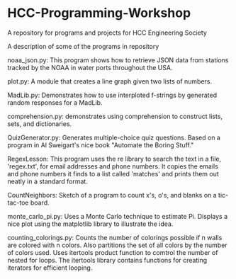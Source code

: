 # HCC-Programming-Workshop
A repository for programs and projects for HCC Engineering Society

A description of some of the programs in repository

noaa_json.py:  This program shows how to retrieve JSON data from stations tracked by the NOAA in water ports throughout the USA. 

plot.py:  A module that creates a line graph given two lists of numbers.

MadLib.py:   Demonstrates how to use interploted f-strings by generated random responses for a MadLib.

comprehension.py: demonstrates using comprehension to construct lists, sets, and dictionaries.

QuizGenerator.py: Generates multiple-choice quiz questions.   Based on a program in Al Sweigart's nice book "Automate the Boring Stuff."

RegexLesson:  This program uses the re library to search the text in a file, 'regex.txt', for email addresses and phone numbers.  It copies the emails and phone numbers it finds to a list called 'matches' and prints them out neatly in a standard format. 

CountNeighbors:  Sketch of a program to count x's, o's, and blanks on a tic-tac-toe board.

monte_carlo_pi.py:  Uses a Monte Carlo technique to estimate Pi.   Displays a nice plot using the matplotlib 
library to illustrate the idea.

counting_colorings.py:   Counts the number of colorings possible if n walls are colored with n colors.  Also partitions the set of all colors by the number of colors used.  Uses itertools product function to comtrol the number of nested for loops.  The itertools library contains functions for creating iterators for efficient looping.





